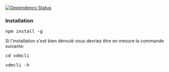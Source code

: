 [![Dependency Status](https://gemnasium.com/badges/github.com/fprieur/vdmcli.svg)](https://gemnasium.com/github.com/fprieur/vdmcli)

### Installation
<pre>npm install -g</pre>

Si l'installation s'est bien déroulé vous devriez être en mesure la commande suivante:
<pre>cd vdmcli</pre>
<pre>vdmcli -h</pre>
